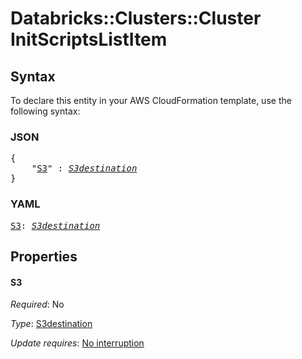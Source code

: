 # Databricks::Clusters::Cluster InitScriptsListItem

## Syntax

To declare this entity in your AWS CloudFormation template, use the following syntax:

### JSON

<pre>
{
    "<a href="#s3" title="S3">S3</a>" : <i><a href="s3destination.md">S3destination</a></i>
}
</pre>

### YAML

<pre>
<a href="#s3" title="S3">S3</a>: <i><a href="s3destination.md">S3destination</a></i>
</pre>

## Properties

#### S3

_Required_: No

_Type_: <a href="s3destination.md">S3destination</a>

_Update requires_: [No interruption](https://docs.aws.amazon.com/AWSCloudFormation/latest/UserGuide/using-cfn-updating-stacks-update-behaviors.html#update-no-interrupt)

